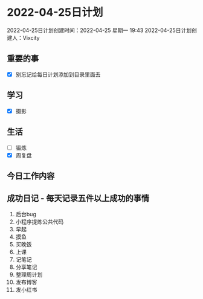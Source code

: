 # 2022-04-25日计划

2022-04-25日计划创建时间：2022-04-25 星期一  19:43
2022-04-25日计划创建人：Vixcity

## 重要的事
- [x] 别忘记给每日计划添加到目录里面去

## 学习
- [x] 摄影

## 生活
- [ ] 锻炼
- [x] 周复盘

## 今日工作内容

## 成功日记 - 每天记录五件以上成功的事情
1. 后台bug
2. 小程序提炼公共代码
3. 早起
4. 摸鱼
5. 买晚饭
6. 上课
7. 记笔记
8. 分享笔记
9. 整理周计划
10. 发布博客
11. 发小红书